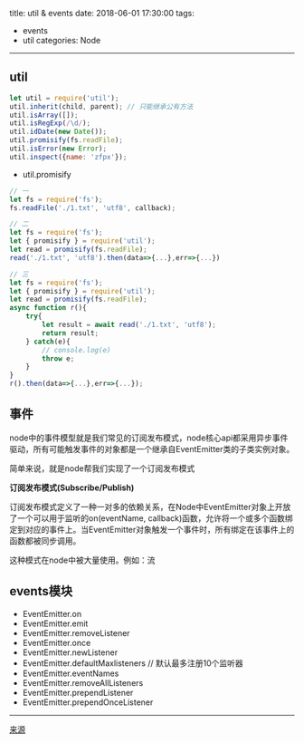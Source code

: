 title: util & events
date: 2018-06-01 17:30:00
tags: 
- events
- util 
categories: Node
---

## util

``` js
let util = require('util');
util.inherit(child, parent); // 只能继承公有方法
util.isArray([]);
util.isRegExp(/\d/);
util.idDate(new Date());
util.promisify(fs.readFile);
util.isError(new Error);
util.inspect({name: 'zfpx'});
```

* util.promisify

``` js
// 一
let fs = require('fs');
fs.readFile('./1.txt', 'utf8', callback);

// 二
let fs = require('fs');
let { promisify } = require('util');
let read = promisify(fs.readFile);
read('./1.txt', 'utf8').then(data=>{...},err=>{...})

// 三
let fs = require('fs');
let { promisify } = require('util');
let read = promisify(fs.readFile);
async function r(){
    try{
        let result = await read('./1.txt', 'utf8');
        return result;
    } catch(e){
        // console.log(e)
        throw e;
    }
}
r().then(data=>{...},err=>{...});

```

## 事件

node中的事件模型就是我们常见的订阅发布模式，node核心api都采用异步事件驱动，所有可能触发事件的对象都是一个继承自EventEmitter类的子类实例对象。

简单来说，就是node帮我们实现了一个订阅发布模式

**订阅发布模式(Subscribe/Publish)**

订阅发布模式定义了一种一对多的依赖关系，在Node中EventEmitter对象上开放了一个可以用于监听的on(eventName, callback)函数，允许将一个或多个函数绑定到对应的事件上。当EventEmitter对象触发一个事件时，所有绑定在该事件上的函数都被同步调用。

这种模式在node中被大量使用。例如：流

## events模块

* EventEmitter.on
* EventEmitter.emit
* EventEmitter.removeListener
* EventEmitter.once
* EventEmitter.newListener
* EventEmitter.defaultMaxlisteners // 默认最多注册10个监听器
* EventEmitter.eventNames
* EventEmitter.removeAllListeners
* EventEmitter.prependListener
* EventEmitter.prependOnceListener 



---

[来源](https://zhufengzhufeng.github.io/201802/html/9.NodeCore.html)